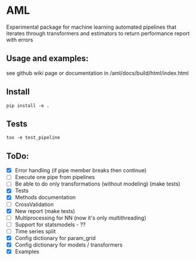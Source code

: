 # AML

Experimental package for machine learning automated pipelines that iterates through transformers and estimators to return performance report with errors

## Usage and examples:
see github wiki page or documentation in /aml/docs/build/html/index.html

## Install

```
pip install -e .
```

## Tests

```
tox -e test_pipeline
```


## ToDo:
- [x] Error handling (if pipe member breaks then continue)
- [ ] Execute one pipe from pipelines
- [ ] Be able to do only transformations (without modeling) (make tests)
- [x] Tests
- [x] Methods documentation
- [ ] CrossValidation
- [x] New report (make tests)
- [ ] Multiprocessing for NN (now it's only multithreading)
- [ ] Support for statsmodels - ??
- [ ] Time series split
- [x] Config dictionary for param_grid
- [x] Config dictionary for models / transformers
- [x] Examples
